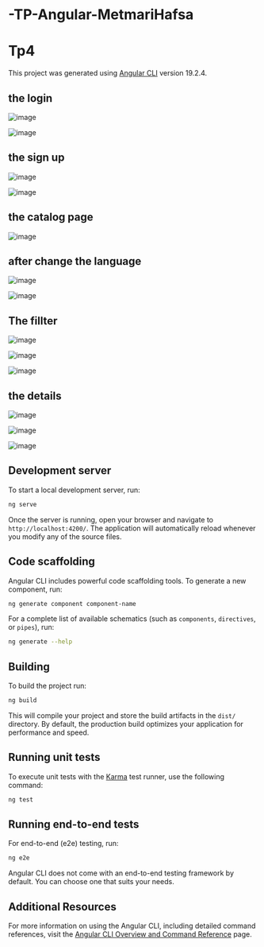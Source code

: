 # -TP-Angular-MetmariHafsa
# Tp4

This project was generated using [Angular CLI](https://github.com/angular/angular-cli) version 19.2.4.

## the login 

![image](https://github.com/user-attachments/assets/cd0ca2f8-0c46-49d9-8ffe-a4e2125f1194)

![image](https://github.com/user-attachments/assets/42edd473-dbaf-48e8-87c7-530658082e1b)


## the sign up 

![image](https://github.com/user-attachments/assets/ff0e949a-bb18-4364-85c5-a0cb194e5556)

![image](https://github.com/user-attachments/assets/d0201029-e428-4599-9157-7d502a200cb0)


## the catalog page 

![image](https://github.com/user-attachments/assets/2fe20258-e192-44b2-b1fe-cf1773fb507d)

## after change the language

![image](https://github.com/user-attachments/assets/9feb1ddb-fe63-4bf1-8bcd-b5103f1d8a97)


![image](https://github.com/user-attachments/assets/94524a39-9719-41d2-b1dd-407a6268db86)



## The fillter 

![image](https://github.com/user-attachments/assets/161bc0f2-4d0c-4441-acf2-e4007d6b8f7d)

![image](https://github.com/user-attachments/assets/ff896c75-3cfb-4699-ab14-81fc8a46fd2e)

![image](https://github.com/user-attachments/assets/31d5f815-e4b8-4e77-810e-887e4f8bee19)

## the details

![image](https://github.com/user-attachments/assets/63ab875b-175c-490b-b48f-fd770400e49c)

![image](https://github.com/user-attachments/assets/d4f0f0b0-e65d-4af3-939c-1920e2b5de6f)

![image](https://github.com/user-attachments/assets/855bd128-e924-4b1c-9aff-9f6937e05705)


## Development server

To start a local development server, run:

```bash
ng serve
```

Once the server is running, open your browser and navigate to `http://localhost:4200/`. The application will automatically reload whenever you modify any of the source files.

## Code scaffolding

Angular CLI includes powerful code scaffolding tools. To generate a new component, run:

```bash
ng generate component component-name
```

For a complete list of available schematics (such as `components`, `directives`, or `pipes`), run:

```bash
ng generate --help
```

## Building

To build the project run:

```bash
ng build
```

This will compile your project and store the build artifacts in the `dist/` directory. By default, the production build optimizes your application for performance and speed.

## Running unit tests

To execute unit tests with the [Karma](https://karma-runner.github.io) test runner, use the following command:

```bash
ng test
```

## Running end-to-end tests

For end-to-end (e2e) testing, run:

```bash
ng e2e
```

Angular CLI does not come with an end-to-end testing framework by default. You can choose one that suits your needs.

## Additional Resources

For more information on using the Angular CLI, including detailed command references, visit the [Angular CLI Overview and Command Reference](https://angular.dev/tools/cli) page.
